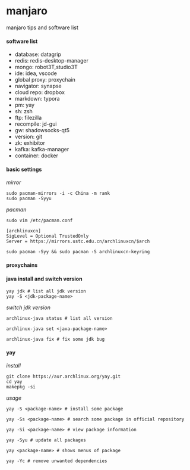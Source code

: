 # manjaro
manjaro tips and software list


#### software list

* database: datagrip
* redis: redis-desktop-manager
* mongo: robot3T,studio3T
* ide: idea, vscode
* global proxy: proxychain
* navigator: synapse
* cloud repo: dropbox
* markdown: typora
* pm: yay
* sh: zsh
* ftp: filezilla
* recompile: jd-gui
* gw: shadowsocks-qt5
* version: git
* zk: exhibitor
* kafka: kafka-manager
* container: docker
  
#### basic settings

*mirror*
```
sudo pacman-mirrors -i -c China -m rank
sudo pacman -Syyu
```

*pacman*
```
sudo vim /etc/pacman.conf
```
```
[archlinuxcn]
SigLevel = Optional TrustedOnly
Server = https://mirrors.ustc.edu.cn/archlinuxcn/$arch
```
```
sudo pacman -Syy && sudo pacman -S archlinuxcn-keyring
```

#### proxychains


#### java install and switch version

```
yay jdk # list all jdk version
yay -S <jdk-package-name> 
```

*switch jdk version*
```
archlinux-java status # list all version

archlinux-java set <java-package-name>

archlinux-java fix # fix some jdk bug
```

#### yay
*install*
```
git clone https://aur.archlinux.org/yay.git
cd yay
makepkg -si
```
*usage*
```
yay -S <package-name> # install some package

yay -Ss <package-name> # search some package in official repository

yay -Si <package-name> # view package information

yay -Syu # update all packages

yay <package-name> # shows menus of package

yay -Yc # remove unwanted dependencies
```


